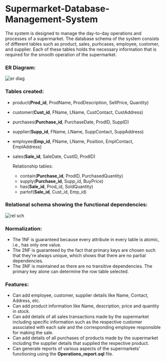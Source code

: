 # Supermarket-Database-Management-System
The system is designed to manage the day-to-day operations and processes of a supermarket. The database schema of the system consists of different tables such as product, sales, purhcases, employee, customer, and supplier. Each of these tables holds the necessary information that is required for the smooth operation of the supermarket.

### ER Diagram:
 ![er diag](https://github.com/shar-dul/Supermarket-Management-System/assets/99119676/65125d1c-17c9-4ec7-8d3e-c0b36c79f1cf)

### Tables created:
+ product(**Prod_id**, ProdName, ProdDescription, SellPrice, Quantity)
+ customer(**Cust_id**, FName, LName, CustContact, CustAddress)
+ purchases(**Purchase_id**, PurchaseDate, ProdID, SuppID)
+ supplier(**Supp_id**, FName, LName, SuppContact, SuppAddress)
+ employee(**Emp_id**, FName, LName, Position, EmplContact, EmplAddress)
+ sales(**Sale_id**, SaleDate, CustID, ProdID)

  Relationship tables:
  + contain(**Purchase_id**, ProdID, PurchasedQuantity)
  + supply(**Purchase_id**, Supp_id, BuyPrice)
  + has(**Sale_id**, Prod_id, SoldQuantity)
  + partof(**Sale_id**, Cust_id, Emp_id)

### Relational schema showing the functional dependencies:
![rel sch](https://github.com/shar-dul/Supermarket-Management-System/assets/99119676/0a85e86d-ed2f-41df-9326-d349c69cd477)

### Normalization:
+ The 1NF is guaranteed because every attribute in every table is atomic, i.e., has only one value.
+ The 2NF is guaranteed by the fact that primary keys are chosen such that they're always unique, which shows that there are no partial dependencies.
+ The 3NF is maintained as there are no transitive dependencies. The primary key alone can determine the row table selected.

### Features:
+ Can add employee, customer, supplier details like Name, Contact, Address, etc.
+ Can add product information like Name, description, price and quantity in stock.
+ Can add details of all sales transactions made by the supermarket including specific information such as the respective customer associated with each sale and the corresponding employee responsible for making the sale.
+ Can add details of all purchases of products made by the supermarket including the supplier details that supplied the respective product.
+ Can generate reports of various aspects of the supermarkets' functioning using the **Operations_report.sql** file.
